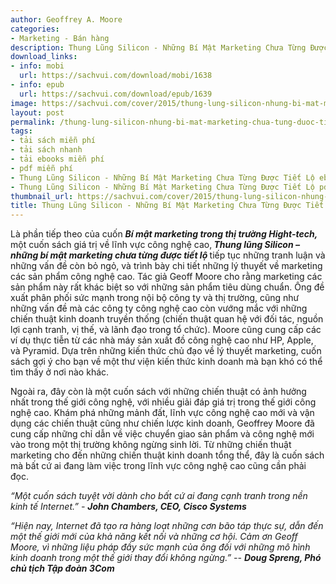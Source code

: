 ```yaml
---
author: Geoffrey A. Moore
categories:
- Marketing - Bán hàng
description: Thung Lũng Silicon - Những Bí Mật Marketing Chưa Từng Được Tiết Lộ
download_links:
- info: mobi
  url: https://sachvui.com/download/mobi/1638
- info: epub
  url: https://sachvui.com/download/epub/1639
image: https://sachvui.com/cover/2015/thung-lung-silicon-nhung-bi-mat-marketing-chua-tung-duoc-tiet-lo.jpg
layout: post
permalink: /thung-lung-silicon-nhung-bi-mat-marketing-chua-tung-duoc-tiet-lo.html
tags:
- tải sách miễn phí
- tải sách nhanh
- tải ebooks miễn phí
- pdf miễn phí
- Thung Lũng Silicon - Những Bí Mật Marketing Chưa Từng Được Tiết Lộ ebook
- Thung Lũng Silicon - Những Bí Mật Marketing Chưa Từng Được Tiết Lộ pdf
thumbnail_url: https://sachvui.com/cover/2015/thung-lung-silicon-nhung-bi-mat-marketing-chua-tung-duoc-tiet-lo.jpg
title: Thung Lũng Silicon - Những Bí Mật Marketing Chưa Từng Được Tiết Lộ
---
```


 <div class="item-desc text-justify"> <p>Là phần tiếp theo của cuốn <strong><em>Bí mật marketing trong thị trường Hight-tech,</em></strong> một cuốn sách giá trị về lĩnh vực công nghệ cao,<strong><em> Thung lũng Silicon – những bí mật marketing chưa từng được tiết lộ </em></strong>tiếp tục những tranh luận và những vấn đề còn bỏ ngỏ, và trình bày chi tiết những lý thuyết về marketing các sản phẩm công nghệ cao. Tác giả Geoff Moore cho rằng marketing các sản phẩm này rất khác biệt so với những sản phẩm tiêu dùng chuẩn. Ông đề xuất phân phối sức mạnh trong nội bộ công ty và thị trường, cũng như những vấn đề mà các công ty công nghệ cao còn vướng mắc với những chiến thuật kinh doanh truyền thống (chiến thuật quan hệ với đối tác, nguồn lợi cạnh tranh, vị thế, và lãnh đạo trong tổ chức). Moore cũng cung cấp các ví dụ thực tiễn từ các nhà máy sản xuất đồ công nghệ cao như HP, Apple, và Pyramid. Dựa trên những kiến thức chủ đạo về lý thuyết marketing, cuốn sách gợi ý cho bạn về một thư viện kiến thức kinh doanh mà bạn khó có thể tìm thấy ở nơi nào khác.</p><p>Ngoài ra, đây còn<strong> </strong>là một cuốn sách với những chiến thuật có ảnh hưởng nhất trong thế giới công nghệ, với nhiều giải đáp giá trị trong thế giới công nghệ cao. Khám phá những mảnh đất, lĩnh vực công nghệ cao mới và vận dụng các chiến thuật cũng như chiến lược kinh doanh, Geoffrey Moore đã cung cấp những chỉ dẫn về việc chuyển giao sản phẩm và công nghệ mới vào trong một thị trường không ngừng sinh lời. Từ những chiến thuật marketing cho đến những chiến thuật kinh doanh tổng thể, đây là cuốn sách mà bất cứ ai đang làm việc trong lĩnh vực công nghệ cao cũng cần phải đọc.</p><p><em>“Một cuốn sách tuyệt vời dành cho bất cứ ai đang cạnh tranh trong nền kinh tế Internet.” - <strong>John Chambers, CEO, Cisco Systems</strong></em></p><p><em>“Hiện nay, Internet đã tạo ra hàng loạt những cơn bão táp thực sự, dẫn đến một thế giới mới của khả năng kết nối và những cơ hội. Cảm ơn Geoff Moore, vì những liệu pháp đầy sức mạnh của ông đối với những mô hình kinh doanh trong một thế giới thay đổi không ngừng.” -- <strong>Doug Spreng, Phó chủ tịch Tập đoàn 3Com</strong></em></p> </div>